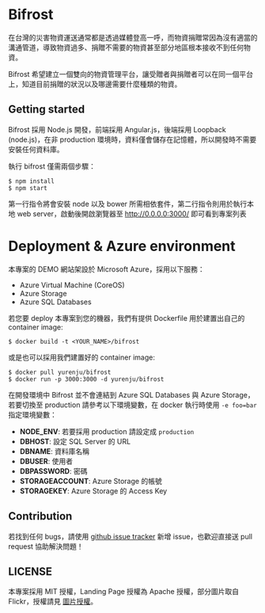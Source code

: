 # Bifrost
在台灣的災害物資運送通常都是透過媒體登高一呼，而物資捐贈常因為沒有適當的溝通管道，導致物資過多、捐贈不需要的物資甚至部分地區根本接收不到任何物資。

Bifrost 希望建立一個雙向的物資管理平台，讓受贈者與捐贈者可以在同一個平台上，知道目前捐贈的狀況以及哪邊需要什麼種類的物資。

## Getting started
Bifrost 採用 Node.js 開發，前端採用 Angular.js，後端採用 Loopback (node.js)，在非 production 環境時，資料僅會儲存在記憶體，所以開發時不需要安裝任何資料庫。

執行 bifrost 僅需兩個步驟：

```shell
$ npm install
$ npm start
```

第一行指令將會安裝 node 以及 bower 所需相依套件，第二行指令則用於執行本地 web server，啟動後開啟瀏覽器至 http://0.0.0.0:3000/ 即可看到專案列表

# Deployment & Azure environment
本專案的 DEMO 網站架設於 Microsoft Azure，採用以下服務：

* Azure Virtual Machine (CoreOS)
* Azure Storage
* Azure SQL Databases

若您要 deploy 本專案到您的機器，我們有提供 Dockerfile 用於建置出自己的 container image:

```shell
$ docker build -t <YOUR_NAME>/bifrost
```

或是也可以採用我們建置好的 container image:

```shell
$ docker pull yurenju/bifrost
$ docker run -p 3000:3000 -d yurenju/bifrost
```

在開發環境中 Bifrost  並不會連結到 Azure SQL Databases 與 Azure Storage，若要切換至 production 請參考以下環境變數，在 docker 執行時使用 `-e foo=bar` 指定環境變數：

* **NODE_ENV**: 若要採用 production 請設定成 `production`
* **DBHOST**: 設定 SQL Server 的 URL
* **DBNAME**: 資料庫名稱
* **DBUSER**: 使用者
* **DBPASSWORD**: 密碼
* **STORAGEACCOUNT**: Azure Storage 的帳號
* **STORAGEKEY**: Azure Storage 的 Access Key

## Contribution

若找到任何 bugs，請使用 [github issue tracker](https://github.com/bifrostio/bifrost/issues) 新增 issue，也歡迎直接送 pull request 協助解決問題！

## LICENSE

本專案採用 MIT 授權，Landing Page 授權為 Apache 授權，部分圖片取自 Flickr，授權請見 [圖片授權](https://github.com/bifrostio/bifrost/blob/master/landing/PHOTOS_LICENSE)。
